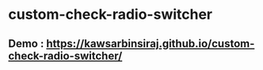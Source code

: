 # custom-check-radio-switcher
## Demo : https://kawsarbinsiraj.github.io/custom-check-radio-switcher/
